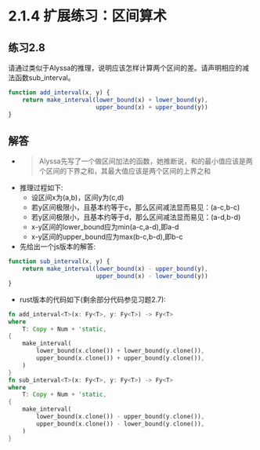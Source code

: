 # 2.1.4 扩展练习：区间算术
## 练习2.8
请通过类似于Alyssa的推理，说明应该怎样计算两个区间的差。请声明相应的减法函数sub_interval。
```javascript
function add_interval(x, y) {
    return make_interval(lower_bound(x) + lower_bound(y),
                         upper_bound(x) + upper_bound(y))
}
```

## 解答
* > Alyssa先写了一个做区间加法的函数，她推断说，和的最小值应该是两个区间的下界之和，其最大值应该是两个区间的上界之和
* 推理过程如下:
    * 设区间x为(a,b)，区间y为(c,d)
    * 若y区间极限小，且基本约等于c，那么区间减法显而易见：(a-c,b-c)
    * 若y区间极限小，且基本约等于d，那么区间减法显而易见：(a-d,b-d)
    * x-y区间的lower_bound应为min(a-c,a-d),即a-d
    * x-y区间的upper_bound应为max(b-c,b-d),即b-c
* 先给出一个js版本的解答:
```javascript
function sub_interval(x, y) {
    return make_interval(lower_bound(x) - upper_bound(y),
                         upper_bound(x) - lower_bound(y))
}
```
* rust版本的代码如下(剩余部分代码参见习题2.7):
```rust
fn add_interval<T>(x: Fy<T>, y: Fy<T>) -> Fy<T>
where
    T: Copy + Num + 'static,
{
    make_interval(
        lower_bound(x.clone()) + lower_bound(y.clone()),
        upper_bound(x.clone()) + upper_bound(y.clone()),
    )
}
fn sub_interval<T>(x: Fy<T>, y: Fy<T>) -> Fy<T>
where
    T: Copy + Num + 'static,
{
    make_interval(
        lower_bound(x.clone()) - upper_bound(y.clone()),
        upper_bound(x.clone()) - lower_bound(y.clone()),
    )
}
```
